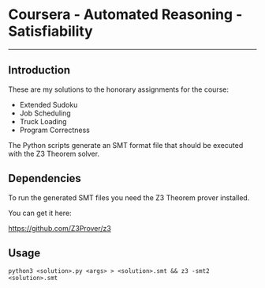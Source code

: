 # Coursera - Automated Reasoning - Satisfiability
---
## Introduction


These are my solutions to the honorary assignments for the course:

* Extended Sudoku
* Job Scheduling
* Truck Loading
* Program Correctness

The Python scripts generate an SMT format file that should be executed
with the Z3 Theorem solver.

## Dependencies

To run the generated SMT files you need the Z3 Theorem prover installed.

You can get it here:

https://github.com/Z3Prover/z3


## Usage

```
python3 <solution>.py <args> > <solution>.smt && z3 -smt2 <solution>.smt
```
